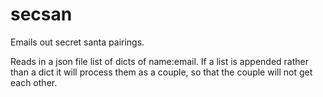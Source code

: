 # secsan

Emails out secret santa pairings.

Reads in a json file list of dicts of name:email.  If a list is appended rather
than a dict it will process them as a couple, so that the couple will not get
each other.
 
